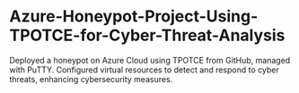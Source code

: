 # Azure-Honeypot-Project-Using-TPOTCE-for-Cyber-Threat-Analysis
Deployed a honeypot on Azure Cloud using TPOTCE from GitHub, managed with PuTTY. Configured virtual resources to detect and respond to cyber threats, enhancing cybersecurity measures.
